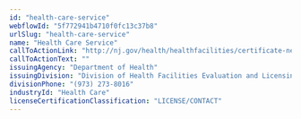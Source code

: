 ```yaml
---
id: "health-care-service"
webflowId: "5f772941b4710f0fc13c37b8"
urlSlug: "health-care-service"
name: "Health Care Service"
callToActionLink: "http://nj.gov/health/healthfacilities/certificate-need/"
callToActionText: ""
issuingAgency: "Department of Health"
issuingDivision: "Division of Health Facilities Evaluation and Licensing, Certificate of Need and Health Care Facility Licensure"
divisionPhone: "(973) 273-8016"
industryId: "Health Care"
licenseCertificationClassification: "LICENSE/CONTACT"
---
```

